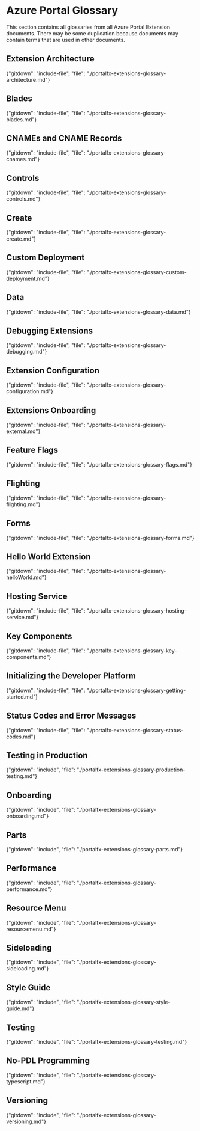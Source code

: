 
# Azure Portal Glossary

 This section contains all glossaries from all Azure Portal Extension documents. There may be some duplication because documents may contain terms that are used in other documents.

<!--TODO:  The order in this document should match the main index. -->


## Extension Architecture

{"gitdown": "include-file", "file": "./portalfx-extensions-glossary-architecture.md"}

## Blades 

{"gitdown": "include-file", "file": "./portalfx-extensions-glossary-blades.md"}

## CNAMEs and CNAME Records

{"gitdown": "include-file", "file": "./portalfx-extensions-glossary-cnames.md"}

## Controls

{"gitdown": "include-file", "file": "./portalfx-extensions-glossary-controls.md"}

## Create

{"gitdown": "include-file", "file": "./portalfx-extensions-glossary-create.md"}

## Custom Deployment 

{"gitdown": "include-file", "file": "./portalfx-extensions-glossary-custom-deployment.md"}

## Data 

{"gitdown": "include-file", "file": "./portalfx-extensions-glossary-data.md"}

## Debugging Extensions 

{"gitdown": "include-file", "file": "./portalfx-extensions-glossary-debugging.md"}

## Extension Configuration

{"gitdown": "include-file", "file": "./portalfx-extensions-glossary-configuration.md"}

## Extensions Onboarding

<!--TODO:  Determine which glossary terms are included in other bp documents previous to deleting this one -->

 {"gitdown": "include-file", "file": "./portalfx-extensions-glossary-external.md"}

## Feature Flags

   {"gitdown": "include-file", "file": "./portalfx-extensions-glossary-flags.md"}

## Flighting 

 {"gitdown": "include-file", "file": "./portalfx-extensions-glossary-flighting.md"}
  
## Forms 

 {"gitdown": "include-file", "file": "./portalfx-extensions-glossary-forms.md"}

## Hello World Extension

   {"gitdown": "include-file", "file": "./portalfx-extensions-glossary-helloWorld.md"}

## Hosting Service

 {"gitdown": "include-file", "file": "./portalfx-extensions-glossary-hosting-service.md"}
  
## Key Components 

   {"gitdown": "include-file", "file": "./portalfx-extensions-glossary-key-components.md"}

## Initializing the Developer Platform

   {"gitdown": "include-file", "file": "./portalfx-extensions-glossary-getting-started.md"}

## Status Codes and Error Messages

   {"gitdown": "include-file", "file": "./portalfx-extensions-glossary-status-codes.md"}

## Testing in Production

 {"gitdown": "include", "file": "./portalfx-extensions-glossary-production-testing.md"}

## Onboarding

 {"gitdown": "include", "file": "./portalfx-extensions-glossary-onboarding.md"}

## Parts

 {"gitdown": "include", "file": "./portalfx-extensions-glossary-parts.md"}

## Performance

 {"gitdown": "include", "file": "./portalfx-extensions-glossary-performance.md"}

## Resource Menu

 {"gitdown": "include", "file": "./portalfx-extensions-glossary-resourcemenu.md"}

## Sideloading

 {"gitdown": "include", "file": "./portalfx-extensions-glossary-sideloading.md"}

## Style Guide

 {"gitdown": "include", "file": "./portalfx-extensions-glossary-style-guide.md"}

## Testing

 {"gitdown": "include", "file": "./portalfx-extensions-glossary-testing.md"}

## No-PDL Programming

 {"gitdown": "include", "file": "./portalfx-extensions-glossary-typescript.md"}

## Versioning

{"gitdown": "include", "file": "./portalfx-extensions-glossary-versioning.md"}  
